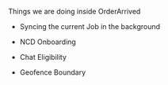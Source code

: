 Things we are doing inside OrderArrived

- Syncing the current Job in the background

- NCD Onboarding

- Chat Eligibility

- Geofence Boundary